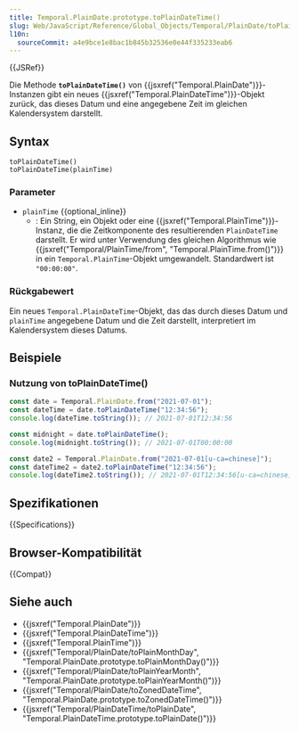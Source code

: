 ```yaml
---
title: Temporal.PlainDate.prototype.toPlainDateTime()
slug: Web/JavaScript/Reference/Global_Objects/Temporal/PlainDate/toPlainDateTime
l10n:
  sourceCommit: a4e9bce1e8bac1b845b32536e0e44f335233eab6
---
```


{{JSRef}}

Die Methode **`toPlainDateTime()`** von {{jsxref("Temporal.PlainDate")}}-Instanzen gibt ein neues {{jsxref("Temporal.PlainDateTime")}}-Objekt zurück, das dieses Datum und eine angegebene Zeit im gleichen Kalendersystem darstellt.

## Syntax

```js-nolint
toPlainDateTime()
toPlainDateTime(plainTime)
```

### Parameter

- `plainTime` {{optional_inline}}
  - : Ein String, ein Objekt oder eine {{jsxref("Temporal.PlainTime")}}-Instanz, die die Zeitkomponente des resultierenden `PlainDateTime` darstellt. Er wird unter Verwendung des gleichen Algorithmus wie {{jsxref("Temporal/PlainTime/from", "Temporal.PlainTime.from()")}} in ein `Temporal.PlainTime`-Objekt umgewandelt. Standardwert ist `"00:00:00"`.

### Rückgabewert

Ein neues `Temporal.PlainDateTime`-Objekt, das das durch dieses Datum und `plainTime` angegebene Datum und die Zeit darstellt, interpretiert im Kalendersystem dieses Datums.

## Beispiele

### Nutzung von toPlainDateTime()

```js
const date = Temporal.PlainDate.from("2021-07-01");
const dateTime = date.toPlainDateTime("12:34:56");
console.log(dateTime.toString()); // 2021-07-01T12:34:56

const midnight = date.toPlainDateTime();
console.log(midnight.toString()); // 2021-07-01T00:00:00

const date2 = Temporal.PlainDate.from("2021-07-01[u-ca=chinese]");
const dateTime2 = date2.toPlainDateTime("12:34:56");
console.log(dateTime2.toString()); // 2021-07-01T12:34:56[u-ca=chinese]
```

## Spezifikationen

{{Specifications}}

## Browser-Kompatibilität

{{Compat}}

## Siehe auch

- {{jsxref("Temporal.PlainDate")}}
- {{jsxref("Temporal.PlainDateTime")}}
- {{jsxref("Temporal.PlainTime")}}
- {{jsxref("Temporal/PlainDate/toPlainMonthDay", "Temporal.PlainDate.prototype.toPlainMonthDay()")}}
- {{jsxref("Temporal/PlainDate/toPlainYearMonth", "Temporal.PlainDate.prototype.toPlainYearMonth()")}}
- {{jsxref("Temporal/PlainDate/toZonedDateTime", "Temporal.PlainDate.prototype.toZonedDateTime()")}}
- {{jsxref("Temporal/PlainDateTime/toPlainDate", "Temporal.PlainDateTime.prototype.toPlainDate()")}}
